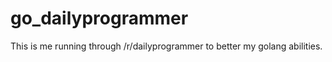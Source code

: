 go_dailyprogrammer
==================

This is me running through /r/dailyprogrammer to better my golang abilities.
